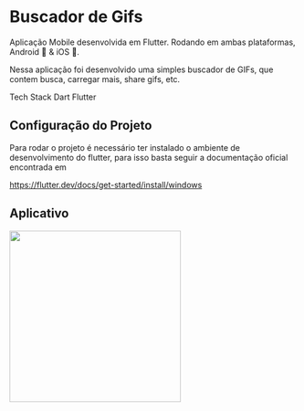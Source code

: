 # Buscador de Gifs

Aplicação Mobile desenvolvida em Flutter.
Rodando em ambas plataformas, Android 🤖 & iOS 🍎.

Nessa aplicação foi desenvolvido uma simples buscador de GIFs, que contem busca, carregar mais, share gifs, etc.

Tech Stack
   Dart
   Flutter

## Configuração do Projeto

Para rodar o projeto é necessário ter instalado o ambiente de desenvolvimento do flutter, para isso basta seguir a documentação oficial encontrada em

https://flutter.dev/docs/get-started/install/windows


## Aplicativo

<img heigth="200" width="300" src="https://user-images.githubusercontent.com/8354309/62097862-b4b5e400-b25e-11e9-9aa7-fbe188ef9aea.png" />
<br><br>

